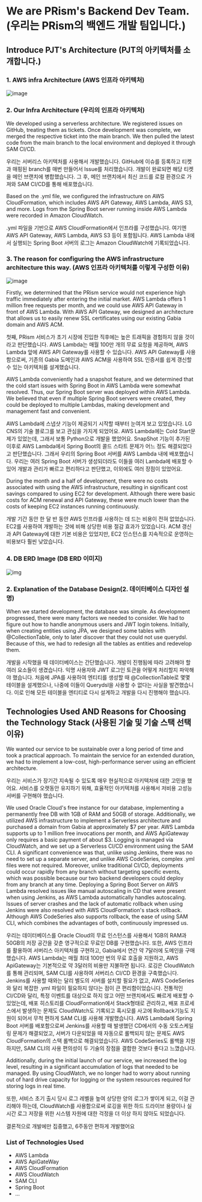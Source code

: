 # We are PRism's Backend Dev Team. (우리는 PRism의 백엔드 개발 팀입니다.)

## Introduce PJT's Architecture (PJT의 아키텍처를 소개합니다.)

### 1. AWS infra Architecture (AWS 인프라 아키텍처)
![image](https://github.com/user-attachments/assets/38677a94-9be8-4ab0-a926-ed7bbe614af2)

### 2. Our Infra Architecture (우리의 인프라 아키텍처)
We developed using a serverless architecture. We registered issues on GitHub, treating them as tickets. Once development was complete, we merged the respective ticket into the main branch. We then pulled the latest code from the main branch to the local environment and deployed it through SAM CI/CD.

우리는 서버리스 아키텍처를 사용해서 개발했습니다. GitHub에 이슈를 등록하고 티켓과 매핑된 branch를 매번 만들어서 Issue를 처리했습니다. 개발이 완료되면 해당 티켓을 메인 브랜치에 병합했습니다. 그 후, 메인 브랜치에서 최신 코드를 로컬 환경으로 가져와 SAM CI/CD를 통해 배포했습니다.

Based on the .yml file, we configured the infrastructure on AWS CloudFormation, which includes AWS API Gateway, AWS Lambda, AWS S3, and more. Logs from the Spring Boot server running inside AWS Lambda were recorded in Amazon CloudWatch.

.yml 파일을 기반으로 AWS CloudFormation에서 인프라를 구성했습니다. 여기엔 AWS API Gateway, AWS Lambda, AWS S3 등이 포함됩니다. AWS Lambda 내에서 실행되는 Spring Boot 서버의 로그는 Amazon CloudWatch에 기록되었습니다.

### 3. The reason for configuring the AWS infrastructure architecture this way. (AWS 인프라 아키텍처를 이렇게 구성한 이유)
![image](https://github.com/user-attachments/assets/f4aeca78-84bf-42dc-a6ab-a0681d0c8500)

Firstly, we determined that the PRism service would not experience high traffic immediately after entering the initial market. AWS Lambda offers 1 million free requests per month, and we could use AWS API Gateway in front of AWS Lambda. With AWS API Gateway, we designed an architecture that allows us to easily renew SSL certificates using our existing Gabia domain and AWS ACM.

첫째, PRism 서비스가 초기 시장에 진입한 직후에는 높은 트래픽을 경험하지 않을 것이라고 판단했습니다. AWS Lambda는 매월 100만 개의 무료 요청을 제공하며, AWS Lambda 앞에 AWS API Gateway를 사용할 수 있습니다. AWS API Gateway를 사용함으로써, 기존의 Gabia 도메인과 AWS ACM을 사용하여 SSL 인증서를 쉽게 갱신할 수 있는 아키텍처를 설계했습니다.

AWS Lambda conveniently had a snapshot feature, and we determined that the cold start issues with Spring Boot in AWS Lambda were somewhat resolved. Thus, our Spring Boot server was deployed within AWS Lambda. We believed that even if multiple Spring Boot servers were created, they could be deployed to multiple Lambdas, making development and management fast and convenient.

AWS Lambda에 스냅샷 기능이 제공되기 시작할 때부터 눈여겨 보고 있었습니다. LG CNS의 기술 블로그를 보고 관심을 가지게 되었어요. AWS Lambda에는 Cold Start문제가 있었는데, 그래서 보통 Python으로 개발을 했었어요. SnapShot 기능이 추가된 이후로 AWS Lambda에서 Spring Boot의 콜드 스타트 문제가 어느 정도 해결되었다고 판단했습니다. 그래서 우리의 Spring Boot 서버를 AWS Lambda 내에 배포했습니다. 우리는 여러 Spring Boot 서버가 생성되더라도 이들을 여러 Lambda에 배포할 수 있어 개발과 관리가 빠르고 편리하다고 판단했고, 이외에도 여러 장점이 있었어요.

During the month and a half of development, there were no costs associated with using the AWS infrastructure, resulting in significant cost savings compared to using EC2 for development. Although there were basic costs for ACM renewal and API Gateway, these were much lower than the costs of keeping EC2 instances running continuously.

개발 기간 동안 한 달 반 동안 AWS 인프라를 사용하는 데 드는 비용이 전혀 없었습니다. EC2를 사용하여 개발하는 것에 비해 상당한 비용 절감 효과가 있었습니다. ACM 갱신과 API Gateway에 대한 기본 비용은 있었지만, EC2 인스턴스를 지속적으로 운영하는 비용보다 훨씬 낮았습니다.

### 4. DB ERD Image (DB ERD 이미지)
![img](https://github.com/user-attachments/assets/83ce6049-f74e-4108-801f-e423465adfc7)

### 2. Explanation of the Database Design(2. 데이터베이스 디자인 설명)
When we started development, the database was simple. As development progressed, there were many factors we needed to consider. We had to figure out how to handle anonymous users and JWT login tokens. Initially, when creating entities using JPA, we designed some tables with @CollectionTable, only to later discover that they could not use querydsl. Because of this, we had to redesign all the tables as entities and redevelop them.

개발을 시작했을 때 데이터베이스는 간단했습니다. 개발이 진행됨에 따라 고려해야 할 여러 요소들이 생겼습니다. 익명 사용자와 JWT 로그인 토큰을 어떻게 처리할지 파악해야 했습니다. 처음에 JPA를 사용하여 엔티티를 생성할 때 @CollectionTable로 몇몇 테이블을 설계했으나, 나중에 이들이 Querydsl을 사용할 수 없다는 사실을 발견했습니다. 이로 인해 모든 테이블을 엔티티로 다시 설계하고 개발을 다시 진행해야 했습니다.

## Technologies Used AND Reasons for Choosing the Technology Stack (사용된 기술 및 기술 스택 선택 이유)
We wanted our service to be sustainable over a long period of time and took a practical approach. To maintain the service for an extended duration, we had to implement a low-cost, high-performance server using an efficient architecture.

우리는 서비스가 장기간 지속될 수 있도록 매우 현실적으로 아키텍처에 대한 고민을 했어요. 서비스를 오랫동안 유지하기 위해, 효율적인 아키텍처를 사용해서 저비용 고성능 서버를 구현해야 했습니다.

We used Oracle Cloud's free instance for our database, implementing a permanently free DB with 1GB of RAM and 50GB of storage. Additionally, we utilized AWS infrastructure to implement a Serverless architecture and purchased a domain from Gabia at approximately $7 per year. AWS Lambda supports up to 1 million free invocations per month, and AWS ApiGateway only requires a basic payment of about $3. Logging is managed via CloudWatch, and we set up a Serverless CI/CD environment using the SAM CLI. A significant convenience was that, unlike using Jenkins, there was no need to set up a separate server, and unlike AWS CodeSeries, complex .yml files were not required. Moreover, unlike traditional CI/CD, deployments could occur rapidly from any branch without targeting specific events, which was possible because our two backend developers could deploy from any branch at any time. Deploying a Spring Boot Server on AWS Lambda resolved issues like manual autoscaling in CD that were present when using Jenkins, as AWS Lambda automatically handles autoscaling. Issues of server crashes and the lack of automatic rollback when using Jenkins were also resolved with AWS CloudFormation's stack rollback. Although AWS CodeSeries also supports rollback, the ease of using SAM CLI, which combines the advantages of both, continuously impressed us.

우리는 데이터베이스를 Oracle Cloud의 무료 인스턴스를 사용해서 1GB의 RAM과 50GB의 저장 공간을 갖춘 영구적으로 무료인 DB를 구현했습니다. 또한, AWS 인프라를 활용하여 서버리스 아키텍처를 구현하고, Gabia에서 연간 약 7달러에 도메인을 구매했습니다. AWS Lambda는 매월 최대 100만 번의 무료 호출을 지원하고, AWS ApiGateway는 기본적으로 약 3달러의 비용만 지불하면 됩니다. 로깅은 CloudWatch를 통해 관리되며, SAM CLI를 사용하여 서버리스 CI/CD 환경을 구축했습니다. Jenkins를 사용할 때와는 달리 별도의 서버를 설치할 필요가 없고, AWS CodeSeries와 달리 복잡한 .yml 파일이 필요하지 않다는 점이 큰 편리함이었습니다. 전통적인 CI/CD와 달리, 특정 이벤트를 대상으로 하지 않고 어떤 브랜치에서도 빠르게 배포할 수 있었는데, 배포 히스토리를 CloudFormation에서 Stack형태로 관리하고, 배포 프로세스에서 발생하는 문제도 CloudWatch도 기록되고 혹시모를 사고에 Rollback기능도 지원이 되어서 무척 편하게 SAM CLI를 사용해 개발했습니다. AWS Lambda에 Spring Boot 서버를 배포함으로써 Jenkins를 사용할 때 발생했던 CD에서의 수동 오토스케일링 문제가 해결되었고, 서버가 다운되었을 때 자동으로 롤백되지 않는 문제도 AWS CloudFormation의 스택 롤백으로 해결되었습니다. AWS CodeSeries도 롤백을 지원하지만, SAM CLI의 사용 편의성이 두 기술의 장점을 결합한 것보다 좋다고 느꼈습니다.

Additionally, during the initial launch of our service, we increased the log level, resulting in a significant accumulation of logs that needed to be managed. By using CloudWatch, we no longer had to worry about running out of hard drive capacity for logging or the system resources required for storing logs in real time.

또한, 서비스 초기 출시 당시 로그 레벨을 높여 상당한 양의 로그가 쌓이게 되고, 이걸 관리해야 하는데, CloudWatch를 사용함으로써 로깅을 위한 하드 드라이브 용량이나 실시간 로그 저장을 위한 시스템 자원에 대한 걱정을 더 이상 하지 않아도 되었습니다.

결론적으로 개발에만 집중했고, 6주동안 편하게 개발했어요

### List of Technologies Used
- AWS Lambda
- AWS ApiGateWay
- AWS CloudFormation
- AWS CloudWatch
- SAM CLI
- Spring Boot
- ...
